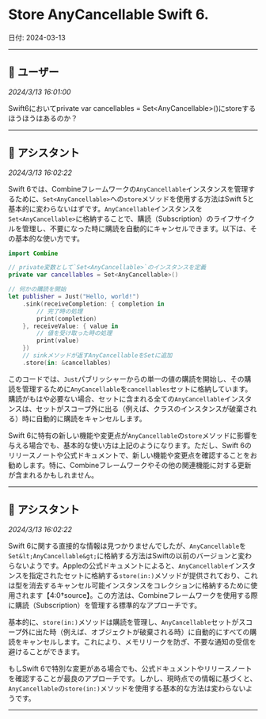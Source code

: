 # Store AnyCancellable Swift 6.

日付: 2024-03-13

---

## 👤 ユーザー
*2024/3/13 16:01:00*

Swift6においてprivate var cancellables = Set&lt;AnyCancellable&gt;()にstoreするほうほうはあるのか？

---

## 🤖 アシスタント
*2024/3/13 16:02:22*

Swift 6では、Combineフレームワークの`AnyCancellable`インスタンスを管理するために、`Set<AnyCancellable>`への`store`メソッドを使用する方法はSwift 5と基本的に変わらないはずです。`AnyCancellable`インスタンスを`Set<AnyCancellable>`に格納することで、購読（Subscription）のライフサイクルを管理し、不要になった時に購読を自動的にキャンセルできます。以下は、その基本的な使い方です。

```swift
import Combine

// private変数として`Set<AnyCancellable>`のインスタンスを定義
private var cancellables = Set<AnyCancellable>()

// 何かの購読を開始
let publisher = Just("Hello, world!")
    .sink(receiveCompletion: { completion in
        // 完了時の処理
        print(completion)
    }, receiveValue: { value in
        // 値を受け取った時の処理
        print(value)
    })
    // sinkメソッドが返すAnyCancellableをSetに追加
    .store(in: &cancellables)
```

このコードでは、`Just`パブリッシャーからの単一の値の購読を開始し、その購読を管理するために`AnyCancellable`を`cancellables`セットに格納しています。購読がもはや必要ない場合、セットに含まれる全ての`AnyCancellable`インスタンスは、セットがスコープ外に出る（例えば、クラスのインスタンスが破棄される）時に自動的に購読をキャンセルします。

Swift 6に特有の新しい機能や変更点が`AnyCancellable`の`store`メソッドに影響を与える場合でも、基本的な使い方は上記のようになります。ただし、Swift 6のリリースノートや公式ドキュメントで、新しい機能や変更点を確認することをお勧めします。特に、Combineフレームワークやその他の関連機能に対する更新が含まれるかもしれません。

---

## 🤖 アシスタント
*2024/3/13 16:02:22*

Swift 6に関する直接的な情報は見つかりませんでしたが、`AnyCancellable`を`Set&lt;AnyCancellable&gt;`に格納する方法はSwiftの以前のバージョンと変わらないようです。Appleの公式ドキュメントによると、`AnyCancellable`インスタンスを指定されたセットに格納する`store(in:)`メソッドが提供されており、これは型を消去するキャンセル可能インスタンスをコレクションに格納するために使用されます【4:0†source】。この方法は、Combineフレームワークを使用する際に購読（Subscription）を管理する標準的なアプローチです。

基本的に、`store(in:)`メソッドは購読を管理し、`AnyCancellable`セットがスコープ外に出た時（例えば、オブジェクトが破棄される時）に自動的にすべての購読をキャンセルします。これにより、メモリリークを防ぎ、不要な通知の受信を避けることができます。

もしSwift 6で特別な変更がある場合でも、公式ドキュメントやリリースノートを確認することが最良のアプローチです。しかし、現時点での情報に基づくと、`AnyCancellable`の`store(in:)`メソッドを使用する基本的な方法は変わらないようです。

---
